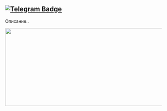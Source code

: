 [![Telegram Badge](https://img.shields.io/badge/-makssent-blue?style=flat-square&logo=Telegram&logoColor=white&link=https://t.me/makssent)](https://t.me/makssent)
--------------------

Описание..

<img height="250" width="700" src="https://media.tenor.com/um_qmSDo92YAAAAi/looking-for-a-job-job.gif">

